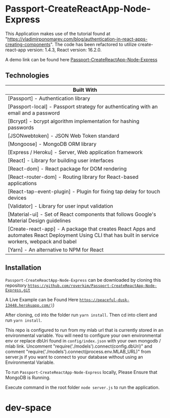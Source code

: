 # Passport-CreateReactApp-Node-Express
This Application makes use of the tutorial found at "https://vladimirponomarev.com/blog/authentication-in-react-apps-creating-components". The code has been refactored to utilize create-react-app version: 1.4.3, React version: 16.2.0.

A demo link can be found here  [Passport-CreateReactApp-Node-Express](https://peaceful-dusk-13448.herokuapp.com/)

## Technologies

| Built With   |
| ------------- |
| [Passport] - Authentication library   |
| [Passport-local] -  Passport strategy for authenticating with an email and a password |
| [Bcrypt] -  bcrypt algorithm implementation for hashing passwords |
| [JSONwebtoken] -  JSON Web Token standard |
| [Mongoose] - MongoDB ORM library  |
| [Express / Heroku] - Server, Web application framework  |
| [React] - Library for building user interfaces|
| [React-dom] - React  package for DOM rendering |
| [React-router-dom] - Routing library for React-based applications|
| [React-tap-event-plugin] - Plugin for fixing tap delay for touch devices  |
| [Validator] - Library for user input validation |
| [Material-ui] - Set of React components that follows Google's Material Design guidelines |
| [Create-react-app] - A package that creates React Apps and  automates React Deployment Using CLI that has built in service workers, webpack and babel |
|[Yarn] - An alternative to NPM for React|


## Installation

`Passport-CreateReactApp-Node-Express` can be downloaded by cloning this repository [`https://github.com/roverkim/Passport-CreateReactApp-Node-Express.git`](https://github.com/roverkim/Passport-CreateReactApp-Node-Express.git)

A Live Example can be Found Here
[`https://peaceful-dusk-13448.herokuapp.com/)`](https://peaceful-dusk-13448.herokuapp.com/))

After cloning, cd into the folder run `yarn install`. Then cd into client and run `yarn install`.

This repo is configured to run from my mlab url that is currently stored in an environmental variable. You will need to configure your own environmental env or replace dbUri found in `config/index.json` with your own mongodb / mlab link. Uncomment "require('./models').connect(config.dbUri)" and comment "require('./models').connect(process.env.MLAB_URL)" from server.js if you want to connect to your database without using an Environmental Variable.


To run `Passport-CreateReactApp-Node-Express` locally, Please Ensure that MongoDB is Running.

Execute command in the root folder `node server.js` to run the application.
# dev-space
